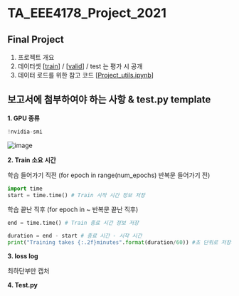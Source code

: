 # TA_EEE4178_Project_2021


## Final Project


1. 프로젝트 개요
2. 데이터셋 [[train]()] / [[valid]()] / test 는 평가 시 공개
3. 데이터 로드를 위한 참고 코드 [[Project_utils.ipynb](https://github.com/seunghyeon528/TA_EEE4178_Project_2021/blob/main/Project_utils.ipynb)]







## 보고서에 첨부하여야 하는 사항 & test.py template


**1. GPU 종류**
```python
!nvidia-smi
```

![image](https://user-images.githubusercontent.com/77431192/144525273-5bc55187-385c-4dff-b45a-57222b3fc1bb.png)



**2. Train 소요 시간**


  학습 들어가기 직전 (for epoch in range(num_epochs) 반복문 들어가기 전) 
```python
import time
start = time.time() # Train 시작 시간 정보 저장
```

  학습 끝난 직후 (for epoch in ~ 반복문 끝난 직후)
```python
end = time.time() # Train 종료 시간 정보 저장

duration = end - start # 종료 시간 - 시작 시간
print("Training takes {:.2f}minutes".format(duration/60)) #초 단위로 저장되므로, 60으로 나누어 분으로 표시
```


**3. loss log**

  최하단부만 캡처


**4. Test.py**

